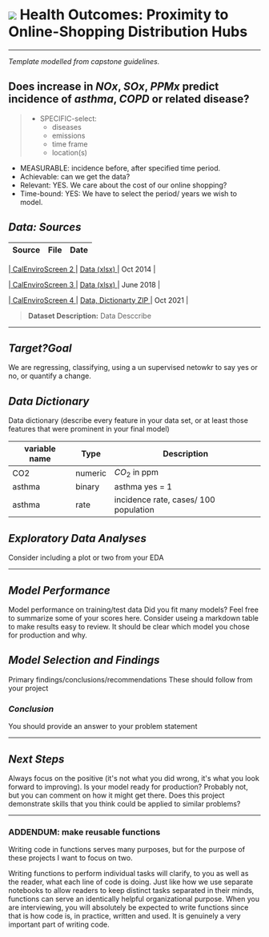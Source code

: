 # ![](https://ga-dash.s3.amazonaws.com/production/assets/logo-9f88ae6c9c3871690e33280fcf557f33.png) Health Outcomes: Proximity to Online-Shopping Distribution Hubs
---
_Template modelled from capstone guidelines._

## Does increase in _NOx_, _SOx_, _PPMx_ predict incidence of _asthma_, _COPD_ or related disease? 
> * SPECIFIC-select: 
>    * diseases
>    * emissions
>    * time frame
>    * location(s)
* MEASURABLE: incidence before, after specified time period. 
* Achievable: can we get the data? 
* Relevant: YES. We care about the cost of our online shopping? 
* Time-bound: YES: We have to select the period/ years we wish to model. 

## _Data: Sources_

|Source                            | File     | Date  |
|---                               | ---                  | ---   |

|<a href = "https://data.ca.gov/dataset/calenviroscreen-2-0"> CalEnviroScreen 2 </a>     |  <a href = "https://oehha.ca.gov/media/downloads/calenviroscreen/report/ces20updateoct2014.xlsx"> Data (xlsx) </a> | Oct 2014  |


|<a href = "https://oehha.ca.gov/calenviroscreen/report/calenviroscreen-30"> CalEnviroScreen 3 </a>  | <a href =  "https://oehha.ca.gov/media/downloads/calenviroscreen/document/ces3results.xlsx"> Data (xlsx) </a>     | June 2018 |


|<a href = "https://calenviroscreen-oehha.hub.arcgis.com"> CalEnviroScreen 4 </a> | <a href = "https://calenviroscreen-oehha.hub.arcgis.com"> Data, Dictionarty ZIP </a>| Oct 2021  |



> **Dataset Description:** Data Desccribe 


----

## _Target?Goal_
We are regressing, classifying, using a un supervised netowkr to say yes or no, or quantify a change. 

## _Data Dictionary_
Data dictionary (describe every feature in your data set, or at least those features that were prominent in your final model)

variable name   | Type        | Description 
---             | ---         | ---   
CO2             | numeric     | $CO_2$ in ppm 
asthma          | binary      | asthma yes = 1
asthma          | rate        | incidence rate, cases/ 100 population

## _Exploratory Data Analyses_ 
Consider including a plot or two from your EDA

---
## _Model Performance_ 
Model performance on training/test data
Did you fit many models? Feel free to summarize some of your scores here.
Consider useing a markdown table to make results easy to review.
It should be clear which model you chose for production and why.

## _Model Selection and Findings_
Primary findings/conclusions/recommendations
These should follow from your project

### _Conclusion_
You should provide an answer to your problem statement

---
## _Next Steps_
Always focus on the positive (it's not what you did wrong, it's what you look forward to improving).
Is your model ready for production? Probably not, but you can comment on how it might get there.
Does this project demonstrate skills that you think could be applied to similar problems?

---
### ADDENDUM: make reusable functions
Writing code in functions serves many purposes, but for the purpose of these projects I want to focus on two.

Writing functions to perform individual tasks will clarify, to you as well as the reader, what each line of code is doing. Just like how we use separate notebooks to allow readers to keep distinct tasks separated in their minds, functions can serve an identically helpful organizational purpose.
When you are interviewing, you will absolutely be expected to write functions since that is how code is, in practice, written and used. It is genuinely a very important part of writing code.
